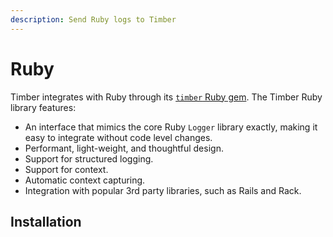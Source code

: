 ```yaml
---
description: Send Ruby logs to Timber
---
```


# Ruby

Timber integrates with Ruby through its [`timber` Ruby gem](https://rubygems.org/gems/timber). The Timber Ruby library features:

* An interface that mimics the core Ruby `Logger` library exactly, making it easy to integrate without code level changes.
* Performant, light-weight, and thoughtful design.
* Support for structured logging.
* Support for context.
* Automatic context capturing.
* Integration with popular 3rd party libraries, such as Rails and Rack.

## Installation

